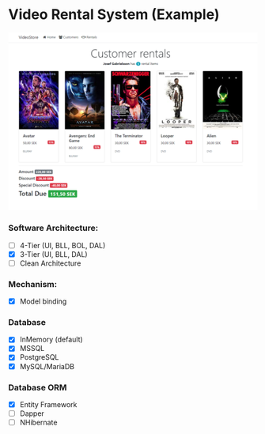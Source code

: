 # Video Rental System (Example)
![](/UI/wwwroot/img/print1.png)

### Software Architecture:
- [ ] 4-Tier (UI, BLL, BOL, DAL)
- [x] 3-Tier (UI, BLL, DAL)
- [ ] Clean Architecture

### Mechanism:
- [x] Model binding

### Database
- [x] InMemory (default)
- [x] MSSQL
- [x] PostgreSQL
- [x] MySQL/MariaDB

### Database ORM
- [x] Entity Framework
- [ ] Dapper
- [ ] NHibernate
